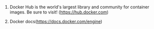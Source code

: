 1) Docker Hub is the world's largest library and community for container images. 
Be sure to visit! (https://hub.docker.com)

2) Docker docs(https://docs.docker.com/engine) 


